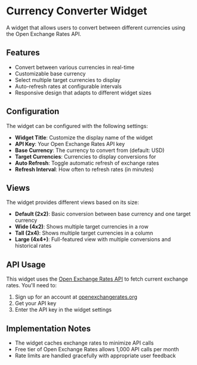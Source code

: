 # Currency Converter Widget

A widget that allows users to convert between different currencies using the Open Exchange Rates API.

## Features

- Convert between various currencies in real-time
- Customizable base currency
- Select multiple target currencies to display
- Auto-refresh rates at configurable intervals
- Responsive design that adapts to different widget sizes

## Configuration

The widget can be configured with the following settings:

- **Widget Title**: Customize the display name of the widget
- **API Key**: Your Open Exchange Rates API key
- **Base Currency**: The currency to convert from (default: USD)
- **Target Currencies**: Currencies to display conversions for
- **Auto Refresh**: Toggle automatic refresh of exchange rates
- **Refresh Interval**: How often to refresh rates (in minutes)

## Views

The widget provides different views based on its size:

- **Default (2x2)**: Basic conversion between base currency and one target currency
- **Wide (4x2)**: Shows multiple target currencies in a row
- **Tall (2x4)**: Shows multiple target currencies in a column
- **Large (4x4+)**: Full-featured view with multiple conversions and historical rates

## API Usage

This widget uses the [Open Exchange Rates API](https://openexchangerates.org/) to fetch current exchange rates. You'll need to:

1. Sign up for an account at [openexchangerates.org](https://openexchangerates.org/)
2. Get your API key
3. Enter the API key in the widget settings

## Implementation Notes

- The widget caches exchange rates to minimize API calls
- Free tier of Open Exchange Rates allows 1,000 API calls per month
- Rate limits are handled gracefully with appropriate user feedback 